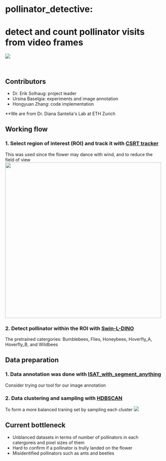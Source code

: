 # pollinator_detective: 
# detect and count pollinator visits from video frames

<img src="asserts/demo.png" /> </div>

<br>

## Contributors
- Dr. Erik Solhaug: project leader
- Ursina Baselgia: experiments and image annotation
- Hongyuan Zhang: code implementation

\*\*We are from Dr. Diana Santelia's Lab at ETH Zurich
<br>

## Working flow

### 1. Select region of interest (ROI) and track it with [CSRT tracker](https://docs.opencv.org/3.4/d2/da2/classcv_1_1TrackerCSRT.html)
This was used since the flower may dance with wind, and to reduce the field of view
<img src="asserts/csrt_tracker-min.gif" width="500" height=auto /> </div>
<br>


### 2. Detect pollinator within the ROI with [Swin-L-DINO](https://github.com/open-mmlab/mmdetection/tree/main/configs/dino)
The pretrained catergories: Bumblebees, Flies, Honeybees, Hoverfly_A, Hoverfly_B, and Wildbees
<br>

 
## Data preparation
### 1. Data annotation was done with [ISAT_with_segment_anything](https://github.com/yatengLG/ISAT_with_segment_anything)
Consider trying our tool for our image annotation


### 2. Data clustering and sampling with [HDBSCAN](https://github.com/scikit-learn-contrib/hdbscan)
To form a more balanced traning set by sampling each cluster
<img src="asserts/hdbcan.png" /> </div>



## Current bottleneck
- Unblanced datasets in terms of number of pollinators in each catergoreis and pixel sizes of them
- Hard to confirm if a pollinator is trully landed on the flower
- Misidentified pollinators such as ants and beetles
